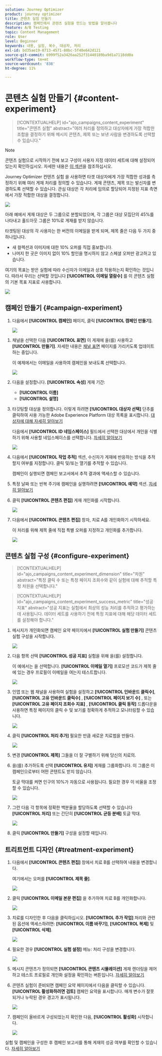 ```yaml
---
solution: Journey Optimizer
product: journey optimizer
title: 콘텐츠 실험 만들기
description: 캠페인에서 콘텐츠 실험을 만드는 방법을 알아봅니다
feature: A/B Testing
topic: Content Management
role: User
level: Beginner
keywords: 내용, 실험, 복수, 대상자, 처리
exl-id: bd35ae19-8713-4571-80bc-5f40e642d121
source-git-commit: 6999f52a3426aa252f31440189ba9d1a7118dd0a
workflow-type: tm+mt
source-wordcount: '838'
ht-degree: 11%

---
```


# 콘텐츠 실험 만들기 {#content-experiment}

>[!CONTEXTUALHELP]
>id="ajo_campaigns_content_experiment"
>title="콘텐츠 실험"
>abstract="여러 처리를 정의하고 대상자에게 가장 적합한 조합을 결정하기 위해 메시지 콘텐츠, 제목 또는 보낸 사람을 변경하도록 선택할 수 있습니다."

>[!NOTE]
>
>콘텐츠 실험으로 시작하기 전에 보고 구성이 사용자 지정 데이터 세트에 대해 설정되어 있는지 확인하십시오. 자세한 내용은 [이 섹션](reporting-configuration.md)을 참조하십시오.

Journey Optimizer 컨텐츠 실험 을 사용하면 타겟 대상자에게 가장 적합한 성과를 측정하기 위해 여러 게재 처리를 정의할 수 있습니다. 게재 콘텐츠, 제목 또는 발신자를 변경하도록 선택할 수 있습니다. 관심 대상은 각 처리에 임의로 할당되어 지정된 지표 측면에서 가장 적합한 대상을 결정합니다.

![](../rn/assets/do-not-localize/experiment.gif)


아래 예에서 게재 대상은 두 그룹으로 분할되었으며, 각 그룹은 대상 모집단의 45%를 나타내고 홀드아웃 그룹은 10%로 게재를 받지 않습니다.

타겟팅된 대상의 각 사용자는 한 버전의 이메일을 받게 되며, 제목 줄은 다음 두 가지 중 하나입니다.

* 새 컬렉션과 이미지에 대한 10% 오퍼를 직접 홍보합니다.
* 나머지 한 곳은 이미지 없이 10% 할인을 명시하지 않고 스페셜 오퍼만 광고하고 있습니다.

여기의 목표는 받은 실험에 따라 수신자가 이메일과 상호 작용하는지 확인하는 것입니다. 따라서 우리는 선택할 것입니다 **[!UICONTROL 이메일 열람수]** 를 이 콘텐츠 실험의 기본 목표 지표로 사용합니다.

![](assets/content_experiment.png)

## 캠페인 만들기 {#campaign-experiment}

1. 다음에서 **[!UICONTROL 캠페인]** 페이지, 클릭 **[!UICONTROL 캠페인 만들기]**.

   ![](assets/content_experiment_1.png)

<!--
1. In the **[!UICONTROL Properties]** section, choose your **[!UICONTROL Campaign type]**:

    * **[!UICONTROL Scheduled]**: designed to send marketing messages and can be executed immediately or at a specified date.

    * **[!UICONTROL API-Triggered]**: designed to send transactional messages, such as password reset notifications or cart abandonment reminders. 
    
        To execute an API-triggered campaign, you will need to make an API call. [Learn more](api-triggered-campaigns.md)
-->
1. 채널을 선택한 다음 **[!UICONTROL 표면]** 이 게재에 을(를) 사용하고 **[!UICONTROL 만들기]**. 자세한 내용은 [채널 표면](../configuration/channel-surfaces.md) 페이지를 가리키도록 업데이트하는 중입니다.

   이 예제에서는 이메일을 사용하여 캠페인을 보내도록 선택합니다.

   ![](assets/content_experiment_2.png)

1. 다음을 설정합니다. **[!UICONTROL 속성]** 게재 기간:
   * **[!UICONTROL 이름]**
   * **[!UICONTROL 설명]**

1. 타깃팅할 대상을 정의합니다. 이렇게 하려면 **[!UICONTROL 대상자 선택]** 단추를 클릭하여 사용 가능한 Adobe Experience Platform 대상 목록을 표시합니다. [대상자에 대해 자세히 알아보기](../audience/about-audiences.md)

   다음에서 **[!UICONTROL ID 네임스페이스]** 필드에서 선택한 대상에서 개인을 식별하기 위해 사용할 네임스페이스를 선택합니다. [자세히 알아보기](get-started-experiment.md#content-experiment-work)

   ![](assets/content_experiment_16.png)

1. 다음에서 **[!UICONTROL 작업 추적]** 섹션, 수신자가 게재에 반응하는 방식을 추적할지 여부를 지정합니다. 클릭 및/또는 열기를 추적할 수 있습니다.

   캠페인이 실행되면 캠페인 보고서에서 추적 결과에 액세스할 수 있습니다.

1. 특정 날짜 또는 반복 주기에 캠페인을 실행하려면 **[!UICONTROL 예약]** 섹션. [자세히 알아보기](create-campaign.md)

1. 클릭 **[!UICONTROL 콘텐츠 편집]** 게재 개인화를 시작합니다.

   ![](assets/content_experiment_17.png)

1. 다음에서 **[!UICONTROL 콘텐츠 편집]** 창자, 치료 A를 개인화하기 시작하세요.

   이 처리를 위해 제목 줄에 직접 특별 오퍼를 지정하고 개인화를 추가합니다.

   ![](assets/content_experiment_5.png)

## 콘텐츠 실험 구성 {#configure-experiment}

>[!CONTEXTUALHELP]
>id="ajo_campaigns_content_experiment_dimension"
>title="차원"
>abstract="특정 클릭 수 또는 특정 페이지 조회수와 같이 실험에 대해 추적할 특정 차원을 선택합니다."

>[!CONTEXTUALHELP]
>id="ajo_campaigns_content_experiment_success_metric"
>title="성공 지표"
>abstract="성공 지표는 실험에서 최상의 성능 처리를 추적하고 평가하는 데 사용됩니다. 데이터 세트를 사용하기 전에 특정 지표에 대해 해당 데이터 세트를 설정해야 합니다."

1. 메시지가 개인화되면 캠페인 요약 페이지에서 **[!UICONTROL 실험 만들기]** 콘텐츠 실험 구성을 시작합니다.

   ![](assets/content_experiment_3.png)

1. 다음 항목 선택 **[!UICONTROL 성공 지표]** 실험을 위해 을(를) 설정합니다.

   이 예에서는 을 선택합니다. **[!UICONTROL 이메일 열기]** 프로모션 코드가 제목 줄에 있는 경우 프로필이 이메일을 여는지 테스트합니다.

   ![](assets/content_experiment_11.png)

1. 인앱 또는 웹 채널을 사용하여 실험을 설정하고 **[!UICONTROL 인바운드 클릭수]**, **[!UICONTROL 고유 인바운드 클릭수]** , **[!UICONTROL 페이지 보기 수]** , 또는 **[!UICONTROL 고유 페이지 조회수 지표]** , **[!UICONTROL 클릭 동작]**  드롭다운을 사용하면 특정 페이지의 클릭 수 및 보기를 정확하게 추적하고 모니터링할 수 있습니다.

   ![](assets/content_experiment_20.png)

1. 클릭 **[!UICONTROL 처리 추가]** 필요한 만큼 새로운 치료법을 만들다.

   ![](assets/content_experiment_8.png)

1. 변경 **[!UICONTROL 제목]** 그들을 더 잘 구별하기 위해 당신의 치료의.

1. 을(를) 추가하도록 선택 **[!UICONTROL 유지]** 게재를 그룹화합니다. 이 그룹은 이 캠페인으로부터 어떤 콘텐트도 받지 않습니다.

   토글 막대를 켜면 인구의 10%가 자동으로 사용됩니다. 필요한 경우 이 비율을 조정할 수 있습니다.

   ![](assets/content_experiment_12.png)

1. 그런 다음 각 항목에 정확한 백분율을 할당하도록 선택할 수 있습니다 **[!UICONTROL 처리]** 또는 간단히 **[!UICONTROL 균등 분배]** 토글 막대.

   ![](assets/content_experiment_13.png)

1. 클릭 **[!UICONTROL 만들기]** 구성을 설정할 때입니다.

## 트리트먼트 디자인 {#treatment-experiment}

1. 다음에서 **[!UICONTROL 콘텐츠 편집]** 창에서 치료 B를 선택하여 내용을 변경합니다.

   여기에서는 오퍼를 **[!UICONTROL 제목 줄]**.

   ![](assets/content_experiment_18.png)

1. 클릭 **[!UICONTROL 이메일 본문 편집]** 을 추가하여 치료 B를 개인화합니다.

   ![](assets/content_experiment_9.png)

1. 치료를 디자인한 후 다음을 클릭하십시오. **[!UICONTROL 추가 작업]** 처리와 관련된 옵션에 액세스하려면: **[!UICONTROL 이름 바꾸기]**, **[!UICONTROL 복제]** 및 **[!UICONTROL 삭제]**.

   ![](assets/content_experiment_7.png)

1. 필요한 경우 **[!UICONTROL 실험 설정]** 메뉴: 처리 구성을 변경합니다.

   ![](assets/content_experiment_19.png)

1. 메시지 콘텐츠가 정의되면 **[!UICONTROL 콘텐츠 시뮬레이션]** 게재 렌더링을 제어하고 테스트 프로필로 개인화 설정을 확인하는 버튼입니다. [자세히 알아보기](../email/preview.md)

1. 콘텐츠 실험이 준비되면 캠페인 요약 페이지에서 다음을 클릭할 수 있습니다. **[!UICONTROL 활성화하려면 검토]** 캠페인 요약을 표시합니다. 매개 변수가 잘못되거나 누락된 경우 경고가 표시됩니다.

   ![](assets/content_experiment_15.png)

1. 캠페인이 올바르게 구성되었는지 확인한 다음, **[!UICONTROL 활성화]** 시작합니다.

   ![](assets/content_experiment_14.png)

실험 및 캠페인을 구성한 후 캠페인 보고서를 통해 게재의 성공 여부를 확인할 수 있습니다. [자세히 알아보기](../reports/campaign-global-report.md#experimentation-report)
